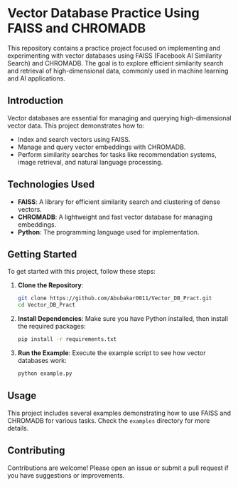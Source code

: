 # Vector Database Practice Using FAISS and CHROMADB

This repository contains a practice project focused on implementing and experimenting with vector databases using FAISS (Facebook AI Similarity Search) and CHROMADB. The goal is to explore efficient similarity search and retrieval of high-dimensional data, commonly used in machine learning and AI applications.


## Introduction
Vector databases are essential for managing and querying high-dimensional vector data. This project demonstrates how to:
- Index and search vectors using FAISS.
- Manage and query vector embeddings with CHROMADB.
- Perform similarity searches for tasks like recommendation systems, image retrieval, and natural language processing.

## Technologies Used
- **FAISS**: A library for efficient similarity search and clustering of dense vectors.
- **CHROMADB**: A lightweight and fast vector database for managing embeddings.
- **Python**: The programming language used for implementation.


## Getting Started

To get started with this project, follow these steps:

1. **Clone the Repository**:
    ```bash
    git clone https://github.com/Abubakar0011/Vector_DB_Pract.git
    cd Vector_DB_Pract
    ```

2. **Install Dependencies**:
    Make sure you have Python installed, then install the required packages:
    ```bash
    pip install -r requirements.txt
    ```

3. **Run the Example**:
    Execute the example script to see how vector databases work:
    ```bash
    python example.py
    ```

## Usage

This project includes several examples demonstrating how to use FAISS and CHROMADB for various tasks. Check the `examples` directory for more details.

## Contributing

Contributions are welcome! Please open an issue or submit a pull request if you have suggestions or improvements.

